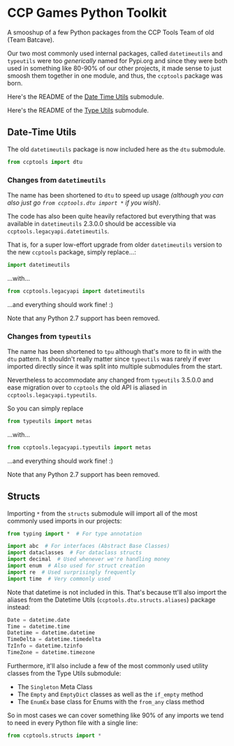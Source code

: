 # CCP Games Python Toolkit

A smooshup of a few Python packages from the CCP Tools Team of old (Team 
Batcave).

Our two most commonly used internal packages, called `datetimeutils` and 
`typeutils` were too _generically_ named for Pypi.org and since they were 
both used in something like 80-90% of our other projects, it made sense to 
just smoosh them together in one module, and thus, the `ccptools` package 
was born.

Here's the README of the [Date Time Utils](./ccptools/dtu/README.md) submodule.

Here's the README of the [Type Utils](./ccptools/tpu/README.md) submodule.


## Date-Time Utils

The old `datetimeutils` package is now included here as the `dtu` submodule.

```python
from ccptools import dtu
```

### Changes from `datetimeutils`

The name has been shortened to `dtu` to speed up usage _(although you can 
also just go `from ccptools.dtu import *` if you wish)_.

The code has also been quite heavily refactored but everything that was 
available in `datetimeutils` 2.3.0.0 should be accessible via `ccptools.legacyapi.datetimeutils`.

That is, for a super low-effort upgrade from older `datetimeutils` version 
to the new `ccptools` package, simply replace...:

```python
import datetimeutils
```

...with...

```python
from ccptools.legacyapi import datetimeutils
```

...and everything should work fine! :)

Note that any Python 2.7 support has been removed.

### Changes from `typeutils`

The name has been shortened to `tpu` although that's more to fit in with the 
`dtu` pattern. It shouldn't really matter since `typeutils` was rarely if 
ever imported directly since it was split into multiple submodules from the 
start.

Nevertheless to accommodate any changed from `typeutils` 3.5.0.0 and ease 
migration over to `ccptools` the old API is aliased in 
`ccptools.legacyapi.typeutils`.

So you can simply replace

```python
from typeutils import metas
```

...with...

```python
from ccptools.legacyapi.typeutils import metas
```

...and everything should work fine! :)

Note that any Python 2.7 support has been removed.

## Structs

Importing `*` from the `structs` submodule will import all of the most 
commonly used imports in our projects:
```python
from typing import *  # For type annotation

import abc  # For interfaces (Abstract Base Classes)
import dataclasses  # For dataclass structs
import decimal  # Used whenever we're handling money
import enum  # Also used for struct creation
import re  # Used surprisingly frequently
import time  # Very commonly used
```

Note that datetime is not included in this. That's because tt'll also import 
the aliases from the Datetime Utils (`ccptools.dtu.structs.aliases`) 
package instead:

```python
Date = datetime.date
Time = datetime.time
Datetime = datetime.datetime
TimeDelta = datetime.timedelta
TzInfo = datetime.tzinfo
TimeZone = datetime.timezone
```

Furthermore, it'll also include a few of the most commonly used utility 
classes from the Type Utils submodule:

- The `Singleton` Meta Class 
- The `Empty` and `EmptyDict` classes as well as the `if_empty` method
- The `EnumEx` base class for Enums with the `from_any` class method

So in most cases we can cover something like 90% of any imports we tend to 
need in every Python file with a single line:

```python
from ccptools.structs import *
```